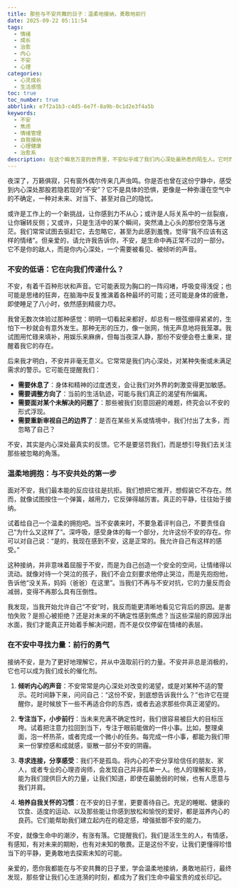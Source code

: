```yaml
---
title: 那些与不安共舞的日子：温柔地接纳，勇敢地前行
date: 2025-09-22 05:11:54
tags:
  - 情绪
  - 成长
  - 治愈
  - 内心
  - 不安
  - 心理
categories:
  - 心灵成长
  - 生活感悟
toc: true
toc_number: true
abbrlink: e7f2a1b3-c4d5-6e7f-8a9b-0c1d2e3f4a5b
keywords:
  - 不安
  - 焦虑
  - 情绪管理
  - 自我接纳
  - 心理健康
  - 治愈系
description: 在这个瞬息万变的世界里，不安似乎成了我们内心深处最熟悉的陌生人。它时而像一阵微风，轻抚过心弦，留下淡淡的涟漪；时而又如一场骤雨，将我们困在迷茫的漩涡。这篇文章，想与你一同探索不安的形状，学习如何温柔地拥抱它，并从中汲取前行的力量，让每一次心跳的加速，都成为我们更懂自己的契机。
---
```


夜深了，万籁俱寂，只有窗外偶尔传来几声虫鸣。你是否也曾在这份宁静中，感受到内心深处那股若隐若现的“不安”？它不是具体的恐惧，更像是一种弥漫在空气中的不确定，一种对未来、对当下、甚至对自己的隐忧。

或许是工作上的一个新挑战，让你感到力不从心；或许是人际关系中的一丝裂痕，让你辗转反侧；又或许，只是生活中的某个瞬间，突然涌上心头的那份空落与迷茫。我们常常试图去驱赶它，去忽略它，甚至为此感到羞愧，觉得“我不应该有这样的情绪”。但亲爱的，请允许我告诉你，不安，是生命中再正常不过的一部分。它不是你的敌人，而是你内心深处，一个需要被看见、被倾听的声音。

### 不安的低语：它在向我们传递什么？

不安，有着千百种形状和声音。它可能表现为胸口的一阵闷堵，呼吸变得浅促；也可能是思绪的狂奔，在脑海中反复推演着各种最坏的可能；还可能是身体的疲惫，即使睡足了八小时，依然感到精疲力尽。

我曾无数次体验过那种感觉：明明一切看起来都好，却总有一根弦绷得紧紧的，生怕下一秒就会有意外发生。那种无形的压力，像一张网，悄无声息地将我笼罩。我试图用忙碌来填补，用娱乐来麻痹，但每当夜深人静，那份不安便会卷土重来，提醒着我它的存在。

后来我才明白，不安并非毫无意义。它常常是我们内心深处，对某种失衡或未满足需求的警示。它可能在提醒我们：
*   **需要休息了**：身体和精神的过度透支，会让我们对外界的刺激变得更加敏感。
*   **需要调整方向了**：当前的生活轨迹，可能与我们真正的渴望有所偏离。
*   **需要面对某个未解决的问题了**：那些被我们刻意回避的难题，终究会以不安的形式浮现。
*   **需要重新审视自己的边界了**：是否在某些关系或情境中，我们付出了太多，而忽略了自己？

不安，其实是内心深处最真实的反馈。它不是要惩罚我们，而是想引导我们去关注那些被忽略的角落。

### 温柔地拥抱：与不安共处的第一步

面对不安，我们最本能的反应往往是抗拒。我们想把它推开，想假装它不存在。然而，就像试图按住一个弹簧，越用力，它反弹得越厉害。真正的平静，往往始于接纳。

试着给自己一个温柔的拥抱吧。当不安袭来时，不要急着评判自己，不要责怪自己“为什么又这样了”。深呼吸，感受身体的每一个部分，允许这份不安的存在。你可以对自己说：“是的，我现在感到不安，这是正常的。我允许自己有这样的感受。”

这种接纳，并非意味着屈服于不安，而是为自己创造一个安全的空间，让情绪得以流动。就像对待一个哭泣的孩子，我们不会立刻要求他停止哭泣，而是先抱抱他，告诉他“没关系，妈妈（爸爸）在这里”。当我们不再与不安对抗，它的力量反而会减弱，变得不再那么具有压倒性。

我发现，当我开始允许自己“不安”时，我反而能更清晰地看见它背后的原因。是害怕失败？是担心被拒绝？还是对未来的不确定性感到焦虑？当这些深层的原因浮出水面，我们才能真正开始着手解决问题，而不是仅仅停留在情绪的表层。

### 在不安中寻找力量：前行的勇气

接纳不安，是为了更好地理解它，并从中汲取前行的力量。不安并非总是消极的，它也可以成为我们成长的催化剂。

1.  **倾听内心的声音**：不安常常是内心深处对改变的渴望，或是对某种不适的警示。花时间静下来，问问自己：“这份不安，到底想告诉我什么？”也许它在提醒你，是时候放下一些不再适合你的东西，或者去追求那些你真正渴望的。

2.  **专注当下，小步前行**：当未来充满不确定性时，我们很容易被巨大的目标压垮。试着把注意力拉回到当下，专注于眼前能做的一件小事。比如，整理桌面，泡一杯热茶，或者完成一个微小的任务。每完成一件小事，都能为我们带来一份掌控感和成就感，驱散一部分不安的阴霾。

3.  **寻求连接，分享感受**：我们不是孤岛。将内心的不安分享给信任的朋友、家人，或者专业的心理咨询师，会发现自己并非孤单一人。他人的理解和支持，能为我们提供巨大的力量，让我们知道，即使在最脆弱的时候，也有人愿意与我们并肩。

4.  **培养自我关怀的习惯**：在不安的日子里，更要善待自己。充足的睡眠、健康的饮食、适度的运动、以及那些能让你感到放松和愉悦的爱好，都是滋养内心的良药。它们能帮助我们建立起内在的稳定感，增强抵御不安的能力。

不安，就像生命中的潮汐，有涨有落。它提醒我们，我们是活生生的人，有情感，有感知，有对未来的期盼，也有对未知的敬畏。正是这份不安，让我们更懂得珍惜当下的平静，更勇敢地去探索未知的可能。

亲爱的，愿你我都能在与不安共舞的日子里，学会温柔地接纳，勇敢地前行，最终发现，那些曾让我们心生涟漪的时刻，都成为了我们生命中最宝贵的成长印记。